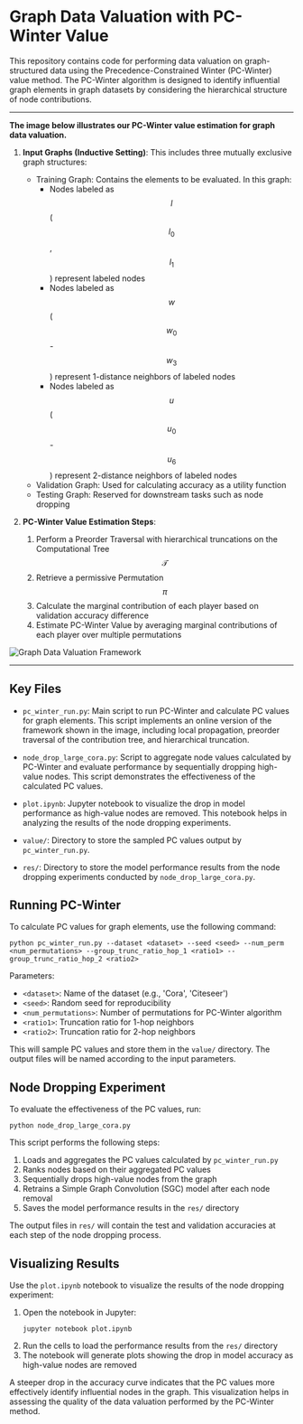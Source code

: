 # Graph Data Valuation with PC-Winter Value

This repository contains code for performing data valuation on graph-structured data using the Precedence-Constrained Winter (PC-Winter) value method. The PC-Winter algorithm is designed to identify influential graph elements in graph datasets by considering the hierarchical structure of node contributions.

---

**The image below illustrates our PC-Winter value estimation for graph data valuation.**

1. **Input Graphs (Inductive Setting)**: This includes three mutually exclusive graph structures:
   - Training Graph: Contains the elements to be evaluated. In this graph:
     - Nodes labeled as $$l$$ ($$l_0$$, $$l_1$$) represent labeled nodes
     - Nodes labeled as $$w$$ ($$w_0$$ - $$w_3$$) represent 1-distance neighbors of labeled nodes
     - Nodes labeled as $$u$$ ($$u_0$$ - $$u_6$$) represent 2-distance neighbors of labeled nodes
   - Validation Graph: Used for calculating accuracy as a utility function
   - Testing Graph: Reserved for downstream tasks such as node dropping

2. **PC-Winter Value Estimation Steps**:
   1. Perform a Preorder Traversal with hierarchical truncations on the Computational Tree $$\mathcal{T}$$
   2. Retrieve a permissive Permutation $$\pi$$
   3. Calculate the marginal contribution of each player based on validation accuracy difference
   4. Estimate PC-Winter Value by averaging marginal contributions of each player over multiple permutations

![Graph Data Valuation Framework](https://github.com/frankhlchi/graph-data-valuation/blob/main/framework_pc.png)

---

## Key Files

- `pc_winter_run.py`: Main script to run PC-Winter and calculate PC values for graph elements. This script implements an online version of the framework shown in the image, including local propagation, preorder traversal of the contribution tree, and hierarchical truncation.

- `node_drop_large_cora.py`: Script to aggregate node values calculated by PC-Winter and evaluate performance by sequentially dropping high-value nodes. This script demonstrates the effectiveness of the calculated PC values.

- `plot.ipynb`: Jupyter notebook to visualize the drop in model performance as high-value nodes are removed. This notebook helps in analyzing the results of the node dropping experiments.

- `value/`: Directory to store the sampled PC values output by `pc_winter_run.py`.

- `res/`: Directory to store the model performance results from the node dropping experiments conducted by `node_drop_large_cora.py`.

## Running PC-Winter

To calculate PC values for graph elements, use the following command:

```
python pc_winter_run.py --dataset <dataset> --seed <seed> --num_perm <num_permutations> --group_trunc_ratio_hop_1 <ratio1> --group_trunc_ratio_hop_2 <ratio2>
```

Parameters:
- `<dataset>`: Name of the dataset (e.g., 'Cora', 'Citeseer')
- `<seed>`: Random seed for reproducibility
- `<num_permutations>`: Number of permutations for PC-Winter algorithm
- `<ratio1>`: Truncation ratio for 1-hop neighbors
- `<ratio2>`: Truncation ratio for 2-hop neighbors

This will sample PC values and store them in the `value/` directory. The output files will be named according to the input parameters.

## Node Dropping Experiment

To evaluate the effectiveness of the PC values, run:

```
python node_drop_large_cora.py
```

This script performs the following steps:
1. Loads and aggregates the PC values calculated by `pc_winter_run.py`
2. Ranks nodes based on their aggregated PC values
3. Sequentially drops high-value nodes from the graph
4. Retrains a Simple Graph Convolution (SGC) model after each node removal
5. Saves the model performance results in the `res/` directory

The output files in `res/` will contain the test and validation accuracies at each step of the node dropping process.

## Visualizing Results

Use the `plot.ipynb` notebook to visualize the results of the node dropping experiment:

1. Open the notebook in Jupyter:
   ```
   jupyter notebook plot.ipynb
   ```
2. Run the cells to load the performance results from the `res/` directory
3. The notebook will generate plots showing the drop in model accuracy as high-value nodes are removed

A steeper drop in the accuracy curve indicates that the PC values more effectively identify influential nodes in the graph. This visualization helps in assessing the quality of the data valuation performed by the PC-Winter method.
